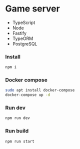 # Game server

- TypeScript
- Node
- Fastify
- TypeORM
- PostgreSQL

### Install

```bash
npm i
```

### Docker compose

```bash
sudo apt install docker-compose
docker-compose up -d
```

### Run dev

```bash
npm run dev
```

### Run build

```bash
npm run start
```
